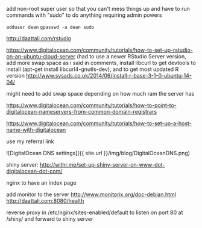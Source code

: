 add non-root super user so that you can't mess things up and have to run commands with "sudo" to do anything requiring admin powers

`adduser dean`
`gpasswd -a dean sudo`


http://daattali.com/rstudio

https://www.digitalocean.com/community/tutorials/how-to-set-up-rstudio-on-an-ubuntu-cloud-server (had to use a newer RStudio Server version, add more swap space as i said in comments, install libcurl to get devtools to install (apt-get install libcurl4-gnutls-dev), and to get most updated R version http://www.sysads.co.uk/2014/06/install-r-base-3-1-0-ubuntu-14-04/ 

might need to add swap space depending on how much ram the server has

https://www.digitalocean.com/community/tutorials/how-to-point-to-digitalocean-nameservers-from-common-domain-registrars

https://www.digitalocean.com/community/tutorials/how-to-set-up-a-host-name-with-digitalocean

use my referral link

![DigitalOcean DNS settings]({{ site.url }}/img/blog/DigitalOceanDNS.png)

shiny server: http://withr.me/set-up-shiny-server-on-www-dot-digitalocean-dot-com/

nginx to have an index page


add monitor to the server http://www.monitorix.org/doc-debian.html  http://daattali.com:8080/health


reverse proxy in /etc/nginx/sites-enabled/default to listen on port 80 at /shiny/ and forward to shiny server
